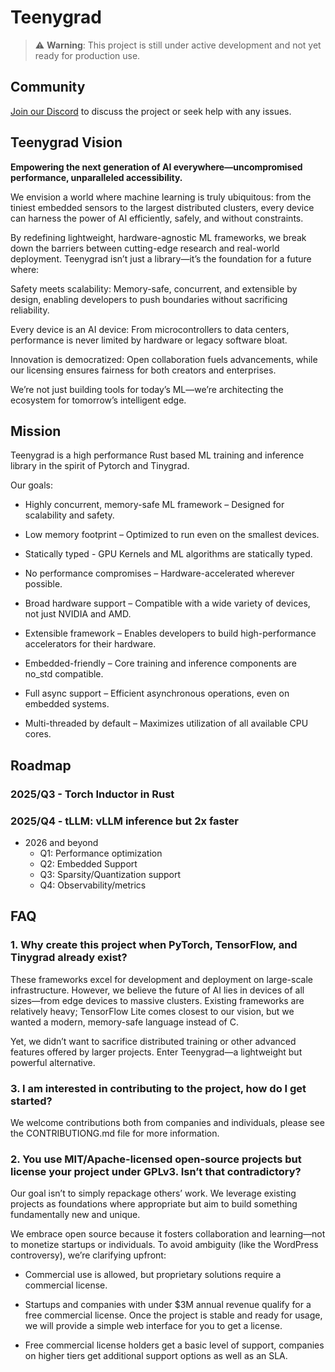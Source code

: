 # Teenygrad

> ⚠️ **Warning**: This project is still under active development and not yet ready for production use.

## Community

[Join our Discord](https://discord.gg/FG65XyPzuD) to discuss the project or seek help with any issues.

## Teenygrad Vision

**Empowering the next generation of AI everywhere—uncompromised performance, unparalleled accessibility.**

We envision a world where machine learning is truly ubiquitous: from the tiniest embedded sensors to the largest distributed clusters, every device can harness the power of AI efficiently, safely, and without constraints.

By redefining lightweight, hardware-agnostic ML frameworks, we break down the barriers between cutting-edge research and real-world deployment. Teenygrad isn’t just a library—it’s the foundation for a future where:

Safety meets scalability: Memory-safe, concurrent, and extensible by design, enabling developers to push boundaries without sacrificing reliability.

Every device is an AI device: From microcontrollers to data centers, performance is never limited by hardware or legacy software bloat.

Innovation is democratized: Open collaboration fuels advancements, while our licensing ensures fairness for both creators and enterprises.

We’re not just building tools for today’s ML—we’re architecting the ecosystem for tomorrow’s intelligent edge.

## Mission

Teenygrad is a high performance Rust based ML training and inference library in the spirit of Pytorch and Tinygrad.

Our goals:

- Highly concurrent, memory-safe ML framework – Designed for scalability and safety.

- Low memory footprint – Optimized to run even on the smallest devices.

- Statically typed - GPU Kernels and ML algorithms are statically typed.

- No performance compromises – Hardware-accelerated wherever possible.

- Broad hardware support – Compatible with a wide variety of devices, not just NVIDIA and AMD.

- Extensible framework – Enables developers to build high-performance accelerators for their hardware.

- Embedded-friendly – Core training and inference components are no_std compatible.

- Full async support – Efficient asynchronous operations, even on embedded systems.

- Multi-threaded by default – Maximizes utilization of all available CPU cores.

## Roadmap

### 2025/Q3 - Torch Inductor in Rust

### 2025/Q4 - tLLM: vLLM inference but 2x faster

- 2026 and beyond
  - Q1: Performance optimization
  - Q2: Embedded Support
  - Q3: Sparsity/Quantization support
  - Q4: Observability/metrics

## FAQ

### 1. Why create this project when PyTorch, TensorFlow, and Tinygrad already exist?

These frameworks excel for development and deployment on large-scale infrastructure. However, we believe the future of AI lies in devices of all sizes—from edge devices to massive clusters. Existing frameworks are relatively heavy; TensorFlow Lite comes closest to our vision, but we wanted a modern, memory-safe language instead of C.

Yet, we didn’t want to sacrifice distributed training or other advanced features offered by larger projects. Enter Teenygrad—a lightweight but powerful alternative.

### 3. I am interested in contributing to the project, how do I get started?

We welcome contributions both from companies and individuals, please see the CONTRIBUTIONG.md file for more information.

### 2. You use MIT/Apache-licensed open-source projects but license your project under GPLv3. Isn’t that contradictory?

Our goal isn’t to simply repackage others’ work. We leverage existing projects as foundations where appropriate but aim to build something fundamentally new and unique.

We embrace open source because it fosters collaboration and learning—not to monetize startups or individuals. To avoid ambiguity (like the WordPress controversy), we’re clarifying upfront:

- Commercial use is allowed, but proprietary solutions require a commercial license.

- Startups and companies with under $3M annual revenue qualify for a free commercial license. Once the project is stable and ready for usage, we will provide a simple web interface for you to get a license.

- Free commercial license holders get a basic level of support, companies on higher tiers get additional support options as well as an SLA.
